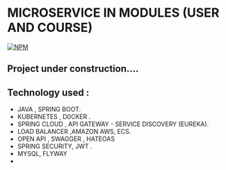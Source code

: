 # MICROSERVICE IN MODULES  (USER AND COURSE)

[![NPM](https://img.shields.io/npm/l/react)](https://github.com/JoelMaciel/Product-Catalog/blob/readm/LICENCE)

## Project under construction....

## Technology used :
-  JAVA , SPRING BOOT.
-  KUBERNETES , D0CKER .
-  SPRING CLOUD , API GATEWAY - SERVICE DISCOVERY (EUREKA).
-  LOAD BALANCER ,AMAZON AWS, ECS.
-  OPEN API , SWAGGER , HATEOAS
-  SPRING SECURITY, JWT .
-  MYSQL, FLYWAY
-



